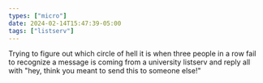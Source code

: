 ```yaml
---
types: ["micro"]
date: 2024-02-14T15:47:39-05:00
tags: ["listserv"]
---
```

Trying to figure out which circle of hell it is when three people in a row fail to recognize a message is coming from a university listserv and reply all with "hey, think you meant to send this to someone else!"
